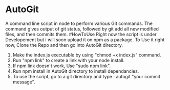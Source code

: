 # AutoGit
A command line script in node to perform various Git commands. The command gives output of git status, followed by git add all new modified files, and then commits them.
#HowToUse
Right now the script is under Developement but i will soon upload it on npm as a package.
To Use it right now, Clone the Repo and then go into AutoGit directory.                                                 
1. Make the index.js executable by using "chmod +x index.js" command.                                                   
2. Run "npm link" to create a link with your node install.                                                              
3. If npm link doesn't work, Use "sudo npm link".                                                                       
4. Run npm install in AutoGit directory to install dependancies.                                                         
5. To use the script, go to a git directory and type : autogit "your commit message".
